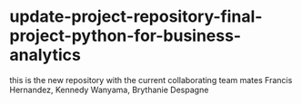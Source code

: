 # update-project-repository-final-project-python-for-business-analytics
this is the new repository with the current collaborating team mates
Francis Hernandez, Kennedy Wanyama, Brythanie Despagne
